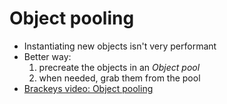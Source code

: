 
# Object pooling

* Instantiating new objects isn't very performant
* Better way:
  1) precreate the objects in an *Object pool*
  2) when needed, grab them from the pool
* [Brackeys video: Object pooling](https://www.youtube.com/watch?v=tdSmKaJvCoA)